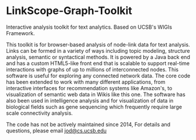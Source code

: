 # LinkScope-Graph-Toolkit
Interactive analysis toolkit for text analytics.  Based on UCSB's WIGIs Framework.

This toolkit is for browser-based analysis of node-link data for text analysis.  Links can be formed in a variety of ways including topic modeling, structure analysis, semantic or syntactical methods.  It is powered by a Java back end and has a custom HTML5-like front end that is scalable to support real-time interactions with graphs of up to millions of interconnected nodes.  This software is useful for exploring any connected network data. The core code has been extended to work with many different applications, from interactive interfaces for recommendation systems like Amazon's, to visualization of semantic web data in Wikis like this one. The software has also been used in intelligence analysis and for visualization of data in biological fields such as gene sequencing which frequently require large scale connectivity analysis.

The code has not be actively maintained since 2014,  For details and questions, please email jod@cs.ucsb.edu
